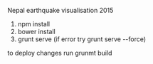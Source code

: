 Nepal earthquake visualisation 2015

1. npm install
2. bower install
3. grunt serve (if error try grunt serve --force)

to deploy changes run
grunmt build

